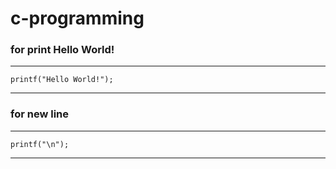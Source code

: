 # c-programming
###  for print Hello World!
---------
`````````
printf("Hello World!");
`````````
---------
 ### for new line
 -------
 ```
 printf("\n");
 ```
 --------
 
 
